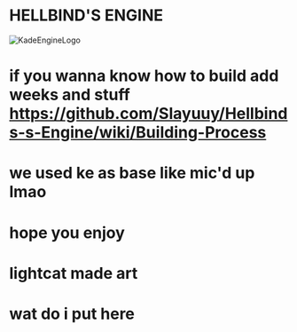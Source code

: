 # HELLBIND'S ENGINE

![KadeEngineLogo](https://user-images.githubusercontent.com/87949054/137627133-f1ab2631-5d83-47e8-b67d-9f2a45fd4959.png)

# if you wanna know how to build add weeks and stuff https://github.com/Slayuuy/Hellbinds-s-Engine/wiki/Building-Process

# we used ke as base like mic'd up lmao

#  hope you enjoy


# lightcat made art

# wat do i put here
